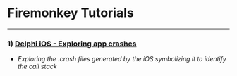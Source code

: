 # Firemonkey Tutorials
_____
### 1) [Delphi iOS - Exploring app crashes]
- *Exploring the .crash files generated by the iOS symbolizing it to identify the call stack*


   [Delphi iOS - Exploring app crashes]: <https://github.com/viniciusfbb/fmx_tutorials/tree/master/delphi_ios_exploring_app_crashes.md>